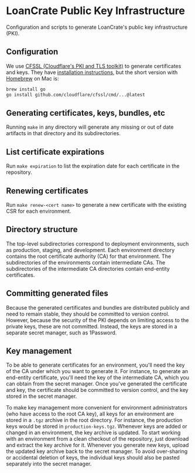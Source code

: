 # LoanCrate Public Key Infrastructure

Configuration and scripts to generate LoanCrate's public key infrastructure (PKI).

## Configuration

We use [CFSSL (Cloudflare's PKI and TLS toolkit)](https://github.com/cloudflare/cfssl) to generate certificates and keys.
They have [installation instructions](https://github.com/cloudflare/cfssl#installation), but the short version with [Homebrew](https://brew.sh/) on Mac is:

```sh
brew install go
go install github.com/cloudflare/cfssl/cmd/...@latest
```

## Generating certificates, keys, bundles, etc

Running `make` in any directory will generate any missing or out of date artifacts in that directory and its subdirectories.

## List certificate expirations

Run `make expiration` to list the expiration date for each certificate in the repository.

## Renewing certificates

Run `make renew-<cert name>` to generate a new certificate with the existing CSR for each environment.

## Directory structure

The top-level subdirectories correspond to deployment environments, such as production, staging, and development.
Each environment directory contains the root certificate authority (CA) for that environment.
The subdirectories of the environments contain intermediate CAs.
The subdirectories of the intermediate CA directories contain end-entity certificates.

## Committing generated files

Because the generated certificates and bundles are distributed publicly and need to remain stable, they should be committed to version control.
However, because the security of the PKI depends on limiting access to the private keys, these are not committed.
Instead, the keys are stored in a separate secret manager, such as 1Password.

## Key management

To be able to generate certificates for an environment, you'll need the key of the CA under which you want to generate it.
For instance, to generate an end-entity certificate, you'll need the key of the intermediate CA, which you can obtain from the secret manager.
Once you've generated the certificate and key, the certificate should be committed to version control, and the key stored in the secret manager.

To make key management more convenient for environment administrators (who have access to the root CA key),
all keys for an environment are stored in a `.tgz` archive in the root directory.
For instance, the production keys would be stored in `production-keys.tgz`.
Whenever keys are added or changed in an environment, the key archive is updated.
To start working with an environment from a clean checkout of the repository, just download and extract the key archive for it.
Whenever you generate new keys, upload the updated key archive back to the secret manager.
To avoid over-sharing or accidental deletion of keys, the individual keys should also be pasted separately into the secret manager.

